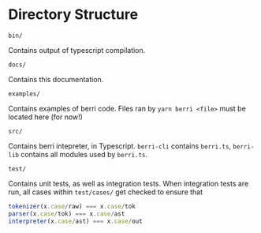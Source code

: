 # Directory Structure

`bin/`

Contains output of typescript compilation.

`docs/`

Contains this documentation.

`examples/`

Contains examples of berri code. Files ran by `yarn berri <file>` must be located here (for now!)

`src/`

Contains berri intepreter, in Typescript. `berri-cli` contains `berri.ts`, `berri-lib` contains all modules used by `berri.ts`. 

`test/`

Contains unit tests, as well as integration tests. When integration tests are run, all cases within `test/cases/` get checked to ensure that

```js
tokenizer(x.case/raw) === x.case/tok
parser(x.case/tok) === x.case/ast
interpreter(x.case/ast) === x.case/out
```